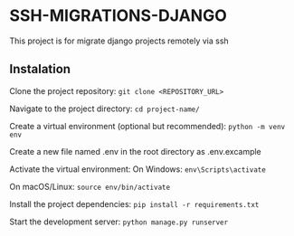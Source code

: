 # SSH-MIGRATIONS-DJANGO
This project is for migrate django projects remotely via ssh

## Instalation

Clone the project repository:
``git clone <REPOSITORY_URL>``

Navigate to the project directory:
``cd project-name/``

Create a virtual environment (optional but recommended):
``python -m venv env``

Create a new file named .env in the root directory as .env.excample

Activate the virtual environment:
On Windows:
``env\Scripts\activate``

On macOS/Linux:
``source env/bin/activate``

Install the project dependencies:
``pip install -r requirements.txt``

Start the development server:
``python manage.py runserver``


